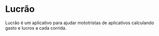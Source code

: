 # Lucrão

Lucrão é um aplicativo para ajudar mototristas de aplicativos calculando gasto e lucros a cada corrida.
